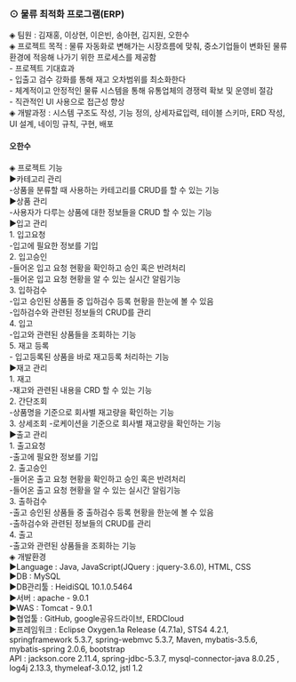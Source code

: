 <h3> ⊙ 물류 최적화 프로그램(ERP) </h3>
<div>
◈ 팀원 : 김재홍, 이상현, 이은빈, 송아현, 김지원, 오한수
</div>
<div>
◈ 프로젝트 목적
: 물류 자동화로 변해가는 시장흐름에 맞춰, 중소기업들이 변화된 물류 환경에 적응해 나가기 위한 프로세스를 제공함
</div>
<div>
- 프로젝트 기대효과 <br>
  - 입출고 검수 강화를 통해 재고 오차범위를 최소화한다<br>
  - 체계적이고 안정적인 물류 시스템을 통해 유통업체의 경쟁력 확보 및 운영비 절감<br>
 - 직관적인 UI 사용으로 접근성 향상<br>
</div>
<div>
◈ 개발과정 : 시스템 구조도 작성, 기능 정의, 상세자료입력, 테이블 스키마, ERD 작성, UI 설계, 네이밍 규칙, 구현, 배포
</div>

<div>
  <h4>오한수</h4>
◈ 프로젝트 기능 <br>
▶카테고리 관리<br>
  -상품을 분류할 때 사용하는 카테고리를 CRUD를 할 수 있는 기능 <br>
▶상품 관리<br>
  -사용자가 다루는 상품에 대한 정보들을 CRUD 할 수 있는 기능 <br>
▶입고 관리<br>
  1. 입고요청<br>
    -입고에 필요한 정보를 기입 <br>
  2. 입고승인<br>
    -들어온 입고 요청 현황을 확인하고 승인 혹은 반려처리<br>
    -들어온 입고 요청 현황을 알 수 있는 실시간 알림기능 <br>
  3. 입하검수<br>
    -입고 승인된 상품들 중 입하검수 등록 현황을 한눈에 볼 수 있음<br>
    -입하검수와 관련된 정보들의 CRUD를 관리 <br>
  4. 입고<br>
    -입고와 관련된 상품들을 조회하는 기능 <br>
  5. 재고 등록<br>
- 입고등록된 상품을 바로 재고등록 처리하는 기능 <br>
▶재고 관리<br>
  1. 재고<br>
    -재고와 관련된 내용을 CRD 할 수 있는 기능<br>
  2. 간단조회<br>
    -상품명을 기준으로 회사별 재고량을 확인하는 기능<br>  
  3. 상세조회
    -로케이션을 기준으로 회사별 재고량을 확인하는 기능<br> 
▶출고 관리<br>
  1. 출고요청<br>
    -출고에 필요한 정보를 기입<br>  
  2. 출고승인<br>
    -들어온 출고 요청 현황을 확인하고 승인 혹은 반려처리<br>
    -들어온 출고 요청 현황을 알 수 있는 실시간 알림기능 <br> 
  3. 출하검수<br>
    -출고 승인된 상품들 중 출하검수 등록 현황을 한눈에 볼 수 있음<br>
    -출하검수와 관련된 정보들의 CRUD를 관리<br>  
  4. 출고<br>  
    -출고와 관련된 상품들을 조회하는 기능<br> 
</div>
<div>
◈ 개발환경 <br>
▶Language : Java, JavaScript(JQuery : jquery-3.6.0), HTML, CSS<br>
▶DB : MySQL<br>
▶DB관리툴 : HeidiSQL 10.1.0.5464<br>
▶서버 : apache - 9.0.1<br>
▶WAS : Tomcat - 9.0.1<br>
▶협업툴 : GitHub, google공유드라이브, ERDCloud<br>
▶프레임워크 : Eclipse Oxygen.1a Release (4.7.1a), STS4 4.2.1, springframework 5.3.7, spring-webmvc 5.3.7, Maven, mybatis-3.5.6, mybatis-spring 2.0.6, bootstrap <br>
API : jackson.core 2.11.4, spring-jdbc-5.3.7, mysql-connector-java 8.0.25 , log4j 2.13.3, thymeleaf-3.0.12, jstl 1.2
</div>
